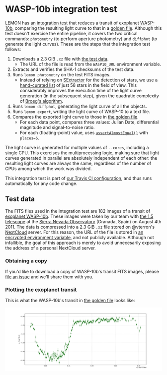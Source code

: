 # WASP-10b integration test

LEMON has [an integration test](./wasp10b.py) that reduces a transit of exoplanet [WASP-10b](https://en.wikipedia.org/wiki/WASP-10b), comparing the resulting light curve to that in a [golden file](./WASP10b-golden-curve.txt). Although this test doesn't exercise the entire pipeline, it covers the two critical commands: `photometry` (to perform aperture photometry) and `diffphot` (to generate the light curves). These are the steps that the integration test follows:

1. Downloads a 2.3 GiB `.xz` file with [the test data](#test-data).
   * The URL of the file is read from the `WASP10_URL` environment variable.
1. Extracts and verifies the SHA-1 checksums of the test data.
1. Runs `lemon photometry` on the test FITS images.
   * Instead of relying on [SExtractor](http://www.astromatic.net/software/sextractor) for the detection of stars, we use a [hand-curated list](./WASP10b-coordinates.txt) of just 58 stars in the field of view. This considerably improves the execution time of the light curve generation (in the subsequent step), given the quadratic complexity of [Broeg's algorithm](http://adsabs.harvard.edu/abs/2005AN....326..134B).
1. Runs `lemon diffphot`, generating the light curve of all the objects.
1. Runs `lemon export`, writing the light curve of WASP-10 to a text file.
1. Compares the exported light curve to those in [the golden file](./WASP10b-golden-curve.txt).
   * For each data point, compares three values: Julian Date, differential magnitude and signal-to-noise ratio.
   * For each (floating-point) value, uses [`assertAlmostEqual()`](https://docs.python.org/3/library/unittest.html#unittest.TestCase.assertAlmostEqual) with `places=6`.

The light curve is generated for multiple values of `--cores`, including a single CPU. This exercises the multiprocessing logic, making sure that light curves generated in parallel are absolutely independent of each other: the resulting light curves are always the same, regardless of the number of CPUs among which the work was divided.

This integration test is part of [our Travis CI configuration](../.travis.yml), and thus runs automatically for any code change.

## Test data

The FITS files used in the integration test are 182 images of a transit of [exoplanet WASP-10b](https://en.wikipedia.org/wiki/WASP-10b). These images were taken by our team with [the 1.5 telescope](https://www.osn.iaa.csic.es/en/page/15-m-telescope) at the [Sierra Nevada Observatory](https://www.osn.iaa.csic.es/en/) (Granada, Spain) on August 4th 2011. The data is compressed into a 2.3 GiB `.xz` file stored on @vterron's [NextCloud](https://nextcloud.com/) server. For this reason, the URL of the file is stored in [an encrypted environment variable](https://docs.travis-ci.com/user/environment-variables/#defining-encrypted-variables-in-travisyml), and not publicly available. Although not infallible, the goal of this approach is merely to avoid unnecesarily exposing the address of a personal NextCloud server.

### Obtaining a copy

If you'd like to download a copy of WASP-10b's transit FITS images, please [file an issue](https://github.com/vterron/lemon/issues/new) and we'll share them with you.

### Plotting the exoplanet transit

This is what the WASP-10b's transit in [the golden file](./WASP10b-golden-curve.txt) looks like:

![Plot of WASP-10b's transit](WASP10b-golden-curve.svg)
